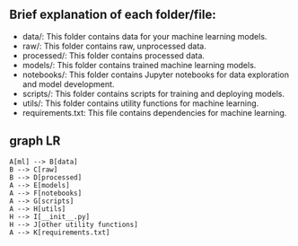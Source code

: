 ## Brief explanation of each folder/file:
* data/: This folder contains data for your machine learning models.
* raw/: This folder contains raw, unprocessed data.
* processed/: This folder contains processed data.
* models/: This folder contains trained machine learning models.
* notebooks/: This folder contains Jupyter notebooks for data exploration and model development.
* scripts/: This folder contains scripts for training and deploying models.
* utils/: This folder contains utility functions for machine learning.
* requirements.txt: This file contains dependencies for machine learning.

## graph LR
    A[ml] --> B[data]
    B --> C[raw]
    B --> D[processed]
    A --> E[models]
    A --> F[notebooks]
    A --> G[scripts]
    A --> H[utils]
    H --> I[__init__.py]
    H --> J[other utility functions]
    A --> K[requirements.txt]